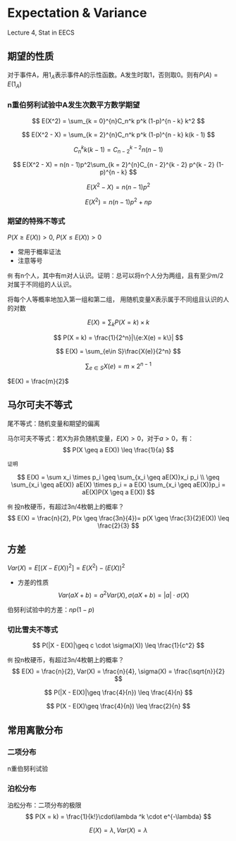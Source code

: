 # Expectation & Variance
Lecture 4, Stat in EECS

## 期望的性质
对于事件A，用$1_A$表示事件A的示性函数。A发生时取1，否则取0。则有$P(A) = E(1_A)$

### n重伯努利试验中A发生次数平方数学期望
$$
E(X^2) = \sum_{k = 0}^{n}C_n^k p^k (1-p)^{n - k} k^2
$$

$$
E(X^2 - X) = \sum_{k = 2}^{n}C_n^k p^k (1-p)^{n - k} k(k - 1)
$$

$$
C_n^k k(k - 1) = C_{n - 2}^{k - 2} n (n -1)
$$

$$
E(X^2 - X) = n(n - 1)p^2\sum_{k = 2}^{n}C_{n - 2}^{k - 2} p^{k - 2} (1-p)^{n - k}
$$

$$
E(X^2 - X) = n(n - 1)p^2
$$

$$
E(X^2) = n(n - 1)p^2 + np
$$

### 期望的特殊不等式
$P(X \geq E(X)) > 0$, $P(X \leq E(X)) > 0$
* 常用于概率证法
* 注意等号

`例` 有n个人，其中有m对人认识。证明：总可以将n个人分为两组，且有至少m/2对属于不同组的人认识。

将每个人等概率地加入第一组和第二组， 用随机变量X表示属于不同组且认识的人的对数

$$
E(X) = \sum_k P(X = k) \times k
$$

$$
P(X = k) = \frac{1}{2^n}|\{e:X(e) = k\}|
$$

$$
E(X) = \sum_{e\in S}\frac{X(e)}{2^n}
$$

$$
\sum_{e\in S}X(e) = m \times 2^{n - 1}
$$

$E(X) = \frac{m}{2}$

## 马尔可夫不等式
尾不等式：随机变量和期望的偏离

马尔可夫不等式：若X为非负随机变量，$E(X) > 0$，对于$a > 0$，有：
$$
P(X \geq a E(X)) \leq \frac{1}{a}
$$

`证明`

$$
E(X) = \sum x_i \times p_i \geq \sum_{x_i \geq aE(X)}x_i p_i \\ \geq \sum_{x_i \geq aE(X)} aE(X) \times p_i = a E(X) \sum_{x_i \geq aE(X)}p_i = aE(X)P(X \geq a E(X))
$$

`例` 投n枚硬币，有超过3n/4枚朝上的概率？
$$
E(X) = \frac{n}{2}, P(x \geq \frac{3n}{4})= p(X \geq \frac{3}{2}E(X)) \leq \frac{2}{3}
$$

## 方差
$Var(X)= E[(X−E(X))^2] = E(X^2) - (E(X))^2$

* 方差的性质
$$
Var(aX + b) = a ^ 2 Var(X), \sigma(aX + b) = |a| \cdot \sigma(X)
$$

伯努利试验中的方差：$np(1-p)$

### 切比雪夫不等式
$$
P(|X - E(X)|\geq c \cdot \sigma(X)) \leq \frac{1}{c^2}
$$

`例` 投n枚硬币，有超过3n/4枚朝上的概率？
$$
E(X) = \frac{n}{2}, Var(X) = \frac{n}{4}, \sigma(X) = \frac{\sqrt{n}}{2}
$$

$$
P(|X - E(X)|\geq \frac{4}{n}) \leq \frac{4}{n}
$$

$$
P(X - E(X)\geq \frac{4}{n}) \leq \frac{2}{n}
$$

## 常用离散分布
### 二项分布
n重伯努利试验
### 泊松分布
泊松分布：二项分布的极限
$$
P(X = k) = \frac{1}{k!}\cdot\lambda ^k \cdot e^{-\lambda}
$$

$$
E(X) = \lambda, Var(X) = \lambda
$$
